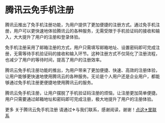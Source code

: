 # 腾讯云免手机注册

腾讯云推出了免手机注册功能，为用户提供了更加便捷的注册方式。通过免手机注册，用户可以更快速地体验腾讯云的各种服务，无需受限于手机验证码的接收和输入，大大提升了用户的注册和登录体验。

免手机注册采用了邮箱注册的方式，用户只需填写邮箱地址、设置密码即可完成注册，无需等待手机验证码的接收和输入环节。这种注册方式不仅简化了注册流程，也减少了用户的等待时间，提高了用户的注册效率。

腾讯云免手机注册功能的推出，为用户带来了更加便捷、快速、高效的注册体验，让用户能够更快速地使用腾讯云的各种服务。无论是个人用户还是企业用户，都能够通过免手机注册更便捷地使用腾讯云的服务。

腾讯云免手机注册，让用户摆脱了手机验证码注册的烦恼，让注册更加简单便捷。用户只需要通过邮箱地址和密码即可完成注册，极大地提升了用户的注册体验。

更多 关于腾讯云免手机注册 请通过✈与我们联系，感谢阅读，谢谢！[点这✈里联系](https://b.k02.cc)
